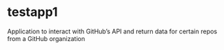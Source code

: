 # testapp1
Application to interact with GitHub’s API and return data for certain repos from a GitHub organization

